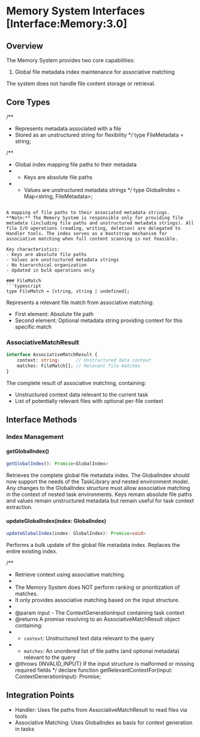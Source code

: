 # Memory System Interfaces [Interface:Memory:3.0]

## Overview
The Memory System provides two core capabilities:
1. Global file metadata index maintenance for associative matching

The system does not handle file content storage or retrieval.

## Core Types

/**
 * Represents metadata associated with a file
 * Stored as an unstructured string for flexibility
 */
type FileMetadata = string;

/**
 * Global index mapping file paths to their metadata
 * - Keys are absolute file paths
 * - Values are unstructured metadata strings
 */
type GlobalIndex = Map<string, FileMetadata>;
```

A mapping of file paths to their associated metadata strings. **Note:** The Memory System is responsible only for providing file metadata (including file paths and unstructured metadata strings). All file I/O operations (reading, writing, deletion) are delegated to Handler tools. The index serves as a bootstrap mechanism for associative matching when full content scanning is not feasible.

Key characteristics:
- Keys are absolute file paths
- Values are unstructured metadata strings
- No hierarchical organization
- Updated in bulk operations only

### FileMatch
```typescript
type FileMatch = [string, string | undefined];
```

Represents a relevant file match from associative matching:
- First element: Absolute file path
- Second element: Optional metadata string providing context for this specific match

### AssociativeMatchResult
```typescript
interface AssociativeMatchResult {
    context: string;      // Unstructured data context
    matches: FileMatch[]; // Relevant file matches
}
```

The complete result of associative matching, containing:
- Unstructured context data relevant to the current task
- List of potentially relevant files with optional per-file context

## Interface Methods


### Index Management

#### getGlobalIndex()
```typescript
getGlobalIndex(): Promise<GlobalIndex>
```
Retrieves the complete global file metadata index. The GlobalIndex should now support the needs of the TaskLibrary and nested environment model. Any changes to the GlobalIndex structure must allow associative matching in the context of nested task environments. Keys remain absolute file paths and values remain unstructured metadata but remain useful for task context extraction.

#### updateGlobalIndex(index: GlobalIndex)
```typescript
updateGlobalIndex(index: GlobalIndex): Promise<void>
```
Performs a bulk update of the global file metadata index. Replaces the entire existing index.


/**
 * Retrieve context using associative matching.
 * 
 * The Memory System does NOT perform ranking or prioritization of matches.
 * It only provides associative matching based on the input structure.
 *
 * @param input - The ContextGenerationInput containing task context
 * @returns A promise resolving to an AssociativeMatchResult object containing:
 *   - `context`: Unstructured text data relevant to the query
 *   - `matches`: An unordered list of file paths (and optional metadata) relevant to the query
 * @throws {INVALID_INPUT} If the input structure is malformed or missing required fields
 */
declare function getRelevantContextFor(input: ContextGenerationInput): Promise<AssociativeMatchResult>;

## Integration Points
- Handler: Uses file paths from AssociativeMatchResult to read files via tools
- Associative Matching: Uses GlobalIndex as basis for context generation in tasks
